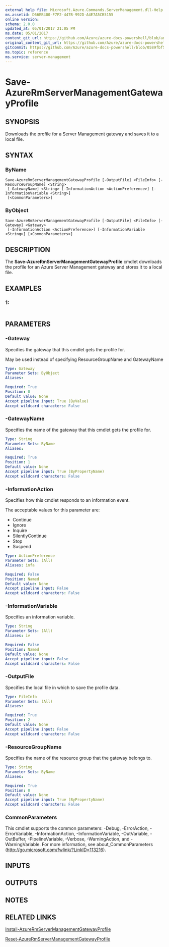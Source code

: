 ```yaml
---
external help file: Microsoft.Azure.Commands.ServerManagement.dll-Help.xml
ms.assetid: D66EB400-F7F2-447B-992D-A4E7A5CB5155
online version:
schema: 2.0.0
updated_at: 05/01/2017 21:05 PM
ms.date: 05/01/2017
content_git_url: https://github.com/Azure/azure-docs-powershell/blob/anne052617/azureps-cmdlets-docs/ResourceManager/AzureRM.ServerManagement/v1.0.3/Save-AzureRmServerManagementGatewayProfile.md
original_content_git_url: https://github.com/Azure/azure-docs-powershell/blob/anne052617/azureps-cmdlets-docs/ResourceManager/AzureRM.ServerManagement/v1.0.3/Save-AzureRmServerManagementGatewayProfile.md
gitcommit: https://github.com/Azure/azure-docs-powershell/blob/0589fbf53d27e39e0cf445261d29c64fb0859d62
ms.topic: reference
ms.service: server-management
---
```


# Save-AzureRmServerManagementGatewayProfile

## SYNOPSIS
Downloads the profile for a Server Management gateway and saves it to a local file.

## SYNTAX

### ByName
```
Save-AzureRmServerManagementGatewayProfile [-OutputFile] <FileInfo> [-ResourceGroupName] <String>
 [-GatewayName] <String> [-InformationAction <ActionPreference>] [-InformationVariable <String>]
 [<CommonParameters>]
```

### ByObject
```
Save-AzureRmServerManagementGatewayProfile [-OutputFile] <FileInfo> [-Gateway] <Gateway>
 [-InformationAction <ActionPreference>] [-InformationVariable <String>] [<CommonParameters>]
```

## DESCRIPTION
The **Save-AzureRmServerManagementGatewayProfile** cmdlet downloads the profile for an Azure Server Management gateway and stores it to a local file.

## EXAMPLES

### 1:
```

```

## PARAMETERS

### -Gateway
Specifies the gateway that this cmdlet gets the profile for.

May be used instead of specifying ResourceGroupName and GatewayName

```yaml
Type: Gateway
Parameter Sets: ByObject
Aliases: 

Required: True
Position: 0
Default value: None
Accept pipeline input: True (ByValue)
Accept wildcard characters: False
```

### -GatewayName
Specifies the name of the gateway that this cmdlet gets the profile for.

```yaml
Type: String
Parameter Sets: ByName
Aliases: 

Required: True
Position: 1
Default value: None
Accept pipeline input: True (ByPropertyName)
Accept wildcard characters: False
```

### -InformationAction
Specifies how this cmdlet responds to an information event.

The acceptable values for this parameter are:

- Continue
- Ignore
- Inquire
- SilentlyContinue
- Stop
- Suspend

```yaml
Type: ActionPreference
Parameter Sets: (All)
Aliases: infa

Required: False
Position: Named
Default value: None
Accept pipeline input: False
Accept wildcard characters: False
```

### -InformationVariable
Specifies an information variable.

```yaml
Type: String
Parameter Sets: (All)
Aliases: iv

Required: False
Position: Named
Default value: None
Accept pipeline input: False
Accept wildcard characters: False
```

### -OutputFile
Specifies the local file in which to save the profile data.

```yaml
Type: FileInfo
Parameter Sets: (All)
Aliases: 

Required: True
Position: 2
Default value: None
Accept pipeline input: False
Accept wildcard characters: False
```

### -ResourceGroupName
Specifies the name of the resource group that the gateway belongs to.

```yaml
Type: String
Parameter Sets: ByName
Aliases: 

Required: True
Position: 0
Default value: None
Accept pipeline input: True (ByPropertyName)
Accept wildcard characters: False
```

### CommonParameters
This cmdlet supports the common parameters: -Debug, -ErrorAction, -ErrorVariable, -InformationAction, -InformationVariable, -OutVariable, -OutBuffer, -PipelineVariable, -Verbose, -WarningAction, and -WarningVariable. For more information, see about_CommonParameters (http://go.microsoft.com/fwlink/?LinkID=113216).

## INPUTS

## OUTPUTS

## NOTES

## RELATED LINKS

[Install-AzureRmServerManagementGatewayProfile](./Install-AzureRmServerManagementGatewayProfile.md)

[Reset-AzureRmServerManagementGatewayProfile](./Reset-AzureRmServerManagementGatewayProfile.md)


